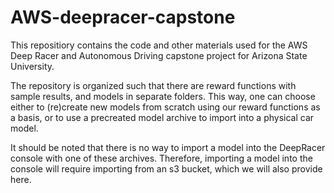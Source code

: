 # AWS-deepracer-capstone
This repositiory contains the code and other materials used for the AWS Deep Racer and Autonomous Driving capstone project for Arizona State University.

The repository is organized such that there are reward functions with sample results, and models in separate folders. This way, one can choose either to (re)create new models from scratch using our reward functions as a basis, or to use a precreated model archive to import into a physical car model.

It should be noted that there is no way to import a model into the DeepRacer console with one of these archives. Therefore, importing a model into the console will require importing from an s3 bucket, which we will also provide here.